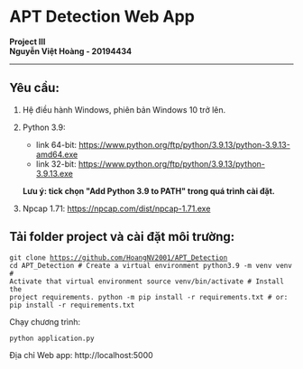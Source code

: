 
# APT Detection Web App
<b>Project III</b><br>
<b>Nguyễn Việt Hoàng - 20194434</b>

<hr>

## Yêu cầu:
1. Hệ điều hành Windows, phiên bản Windows 10 trở lên.

2. Python 3.9:
    * link 64-bit: https://www.python.org/ftp/python/3.9.13/python-3.9.13-amd64.exe 
    * link 32-bit: https://www.python.org/ftp/python/3.9.13/python-3.9.13.exe

     <b> Lưu ý: tick chọn "Add Python 3.9 to PATH" trong quá trình cài đặt.</b>

3. Npcap 1.71:
    https://npcap.com/dist/npcap-1.71.exe

## Tải folder project và cài đặt môi trường:
<code>git clone https://github.com/HoangNV2001/APT_Detection
    cd APT_Detection
    # Create a virtual environment
    python3.9 -m venv venv
    # Activate that virtual environment
    source venv/bin/activate
    # Install the project requirements.
    python -m pip install -r requirements.txt
    # or: pip install -r requirements.txt</code>

Chạy chương trình:

<code>python application.py</code>

Địa chỉ Web app: http://localhost:5000
